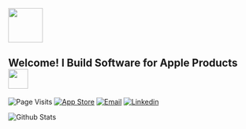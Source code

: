 <img src="https://media.giphy.com/media/YYbecrFqO7UUE/giphy.gif" width="70">

<h2> Welcome! I Build Software for Apple Products <img src="https://media.giphy.com/media/xTiN0xgs6VejTcqw6Y/giphy.gif" width="40"> </h2>

![Page Visits](https://visitor-badge.glitch.me/badge?page_id=Shawn-James.Shawn-James)
[![App Store](https://img.shields.io/badge/-App%20Store-blue?style=flat-square&logo=apple&logoColor=white)]()
[![Email](https://img.shields.io/badge/-Email%20Me-blue?style=flat-square)](mailto:shawn.james@me.com)
[![Linkedin](https://img.shields.io/badge/-Shawn--James-blue?style=flat-square&logo=Linkedin&logoColor=white)](https://www.linkedin.com/in/shawn-james/)

![Github Stats](https://github-readme-stats.vercel.app/api?username=Shawn-James&count_private=true&show_icons=true&hide=stars)
